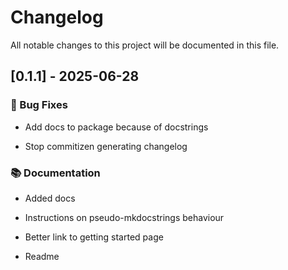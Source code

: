 # Changelog

All notable changes to this project will be documented in this file.

## [0.1.1] - 2025-06-28

### 🐛 Bug Fixes

- Add docs to package because of docstrings


- Stop commitizen generating changelog


### 📚 Documentation

- Added docs


- Instructions on pseudo-mkdocstrings behaviour


- Better link to getting started page


- Readme


<!-- generated by git-cliff -->
